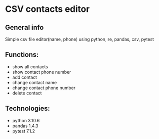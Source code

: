 # CSV contacts editor 

## General info
Simple csv file editor(name, phone) using python, re, pandas, csv, pytest

## Functions:
* show all contacts
* show contact phone number
* add contact
* change contact name
* change contact phone number
* delete contact

## Technologies:
* python 3.10.6
* pandas 1.4.3
* pytest 7.1.2
